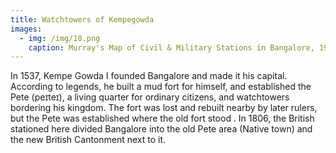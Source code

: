```yaml
---
title: Watchtowers of Kempegowda
images:
  - img: /img/10.png
    caption: Murray's Map of Civil & Military Stations in Bangalore, 1924
---
```

In 1537, Kempe Gowda I founded Bangalore and made it his capital. According to legends, he built a mud fort for himself, and established the Pete (peɪteɪ), a living quarter for ordinary citizens, and watchtowers bordering his kingdom. The fort was lost and rebuilt nearby by later rulers, but the Pete was established where the old fort stood . In 1806, the British stationed here divided Bangalore into the old Pete area (Native town) and the new British Cantonment next to it.